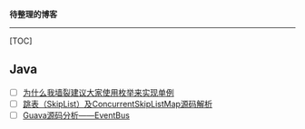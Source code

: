 **待整理的博客**

---

[TOC]


## Java

* [ ] [为什么我墙裂建议大家使用枚举来实现单例](https://juejin.im/post/5b285d236fb9a00e9b39fdd2?utm_source=gold_browser_extension)
* [ ] [跳表（SkipList）及ConcurrentSkipListMap源码解析](https://blog.csdn.net/sunxianghuang/article/details/52221913)
* [ ] [Guava源码分析——EventBus](https://juejin.im/post/5b61c852e51d451956055476?utm_source=gold_browser_extension)
